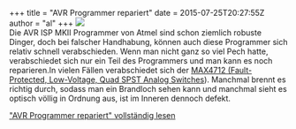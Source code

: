 +++
title = "AVR Programmer repariert"
date = 2015-07-25T20:27:55Z
author = "al"
+++
![](https://flipdot.org/blog/uploads/AVR_ISP_MKII_Programmer_Reparieren_8.serendipityThumb.jpg)  
Die AVR ISP MKII Programmer von Atmel sind schon ziemlich robuste
Dinger, doch bei falscher Handhabung, können auch diese Programmer sich
relativ schnell verabschieden. Wenn man nicht ganz so viel Pech hatte,
verabschiedet sich nur ein Teil des Programmers und man kann es noch
reparieren.In vielen Fällen verabschiedet sich der [MAX4712
(Fault-Protected, Low-Voltage, Quad SPST Analog
Switches](http://datasheets.maximintegrated.com/en/ds/MAX4711-MAX4713.pdf)).
Manchmal brennt es richtig durch, sodass man ein Brandloch sehen kann
und manchmal sieht es optisch völlig in Ordnung aus, ist im Inneren
dennoch defekt.  
  
  
["AVR Programmer repariert" vollständig
lesen](https://flipdot.org/blog/archives/315-AVR-Programmer-repariert.html#extended)
